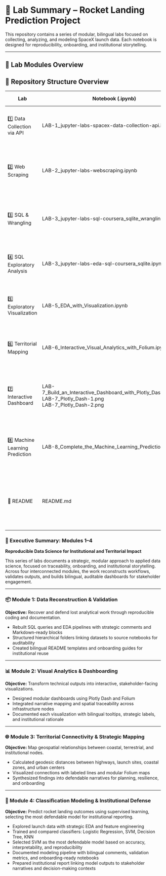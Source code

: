 # 🧪 Lab Summary – Rocket Landing Prediction Project

This repository contains a series of modular, bilingual labs focused on collecting, analyzing, and modeling SpaceX launch data. Each notebook is designed for reproducibility, onboarding, and institutional storytelling.

---

## 📘 Lab Modules Overview

## 📘 Repository Structure Overview

| Lab | Notebook (.ipynb) | CODE File | Strategic Description |
|-----|-------------------|-----------|------------------------|
| 1️⃣ Data Collection via API | LAB-1_jupyter-labs-spacex-data-collection-api.ipynb | LAB-1_jupyter-labs-spacex-data-collection-api-CODE.ipynb | Retrieve launch data from public API with structured validation |
| 2️⃣ Web Scraping | LAB-2_jupyter-labs-webscraping.ipynb | LAB-2_jupyter-labs-webscraping-CODE.ipynb | Recover missing records using bilingual scraping and traceable logic |
| 3️⃣ SQL & Wrangling | LAB-3_jupyter-labs-sql-coursera_sqlite_wrangling.ipynb | LAB-3_jupyter-labs-sql-coursera_sqlite_wrangling-code.ipynb | Clean and explore structured data using SQL and reproducible scripts |
| 4️⃣ SQL Exploratory Analysis | LAB-3_jupyter-labs-eda-sql-coursera_sqlite.ipynb | LAB-3_jupyter-labs-eda-sql-coursera_sqlite-CODE.ipynb | Perform exploratory analysis with SQL queries and institutional traceability |
| 5️⃣ Exploratory Visualization | LAB-5_EDA_with_Visualization.ipynb | LAB-5_Exploratory_Data_Analysis_(EDA)_CODE.ipynb | Visualize patterns and distributions using strategic plots |
| 6️⃣ Territorial Mapping | LAB-6_Interactive_Visual_Analytics_with_Folium.ipynb | LAB-6_Interactive_Visual_Analytics_with_Folium-CODE.ipynb | Map geospatial relationships using Folium with institutional labeling |
| 7️⃣ Interactive Dashboard | LAB-7_Build_an_Interactive_Dashboard_with_Plotly_Dash_CODE.py<br>LAB-7_Plotly_Dash-1.png<br>LAB-7_Plotly_Dash-2.png | — | Build stakeholder-facing dashboards with filters, sliders, and interactive callbacks |
| 8️⃣ Machine Learning Prediction | LAB-8_Complete_the_Machine_Learning_Prediction.ipynb | LAB-8_Complete_the_Machine_Learning_Prediction-code.ipynb | Train and compare classifiers to predict landing success with reproducible logic |
| 📘 README | README.md | — | Bilingual executive summary with institutional narrative and onboarding guidance |






### 🧾 Executive Summary: Modules 1–4  
**Reproducible Data Science for Institutional and Territorial Impact**

This series of labs documents a strategic, modular approach to applied data science, focused on traceability, onboarding, and institutional storytelling. Across four interconnected modules, the work reconstructs workflows, validates outputs, and builds bilingual, auditable dashboards for stakeholder engagement.

---

### 📦 Module 1: Data Reconstruction & Validation  
**Objective:** Recover and defend lost analytical work through reproducible coding and documentation.

- Rebuilt SQL queries and EDA pipelines with strategic comments and Markdown-ready blocks  
- Structured hierarchical folders linking datasets to source notebooks for auditability  
- Created bilingual README templates and onboarding guides for institutional reuse  

---

### 📊 Module 2: Visual Analytics & Dashboarding  
**Objective:** Transform technical outputs into interactive, stakeholder-facing visualizations.

- Designed modular dashboards using Plotly Dash and Folium  
- Integrated narrative mapping and spatial traceability across infrastructure nodes  
- Documented each visualization with bilingual tooltips, strategic labels, and institutional rationale  

---

### 🌐 Module 3: Territorial Connectivity & Strategic Mapping  
**Objective:** Map geospatial relationships between coastal, terrestrial, and institutional nodes.

- Calculated geodesic distances between highways, launch sites, coastal zones, and urban centers  
- Visualized connections with labeled lines and modular Folium maps  
- Synthesized findings into defendable narratives for planning, resilience, and onboarding  

---

### 📐 Module 4: Classification Modeling & Institutional Defense  
**Objective:** Predict rocket landing outcomes using supervised learning, selecting the most defendable model for institutional reporting.

- Explored launch data with strategic EDA and feature engineering  
- Trained and compared classifiers: Logistic Regression, SVM, Decision Tree, KNN  
- Selected SVM as the most defendable model based on accuracy, interpretability, and reproducibility  
- Documented modeling pipeline with bilingual comments, validation metrics, and onboarding-ready notebooks  
- Prepared institutional report linking model outputs to stakeholder narratives and decision-making contexts  
